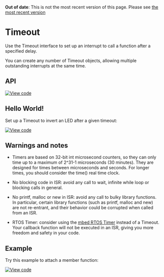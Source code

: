 <span class="warnings">**Out of date**: This is not the most recent version of this page. Please see [the most recent version](https://os.mbed.com/docs/latest/reference/timeout.html)</span>
# Timeout

Use the Timeout interface to set up an interrupt to call a function after a specified delay.

You can create any number of Timeout objects, allowing multiple outstanding interrupts at the same time.

## API

[![View code](https://www.mbed.com/embed/?type=library)](https://docs.mbed.com/docs/mbed-os-api/en/mbed-os-5.5/api/classmbed_1_1Timeout.html) 

## Hello World!

Set up a Timeout to invert an LED after a given timeout:

[![View code](https://www.mbed.com/embed/?url=https://developer.mbed.org/teams/mbed_example/code/Timeout_HelloWorld/)](https://developer.mbed.org/teams/mbed_example/code/Timeout_HelloWorld/file/46d33a0cb1b1/main.cpp) 

## Warnings and notes

* Timers are based on 32-bit int microsecond counters, so they can only time up to a maximum of 2^31-1 microseconds (30 minutes). They are designed for times between microseconds and seconds. For longer times, you should consider the time() real time clock. 

* No blocking code in ISR: avoid any call to wait, infinite while loop or blocking calls in general. 

* No printf, malloc or new in ISR: avoid any call to bulky library functions. In particular, certain library functions (such as printf, malloc and new) are not re-entrant, and their behavior could be corrupted when called from an ISR. 

* RTOS Timer: consider using the [mbed RTOS Timer](https://developer.mbed.org/handbook/RTOS) instead of a Timeout. Your callback function will not be executed in an ISR, giving you more freedom and safety in your code.

## Example

Try this example to attach a member function:

[![View code](https://www.mbed.com/embed/?url=https://developer.mbed.org/teams/mbed_example/code/Timeout_Example/)](https://developer.mbed.org/teams/mbed_example/code/Timeout_Example/file/00cc01bd2e75/main.cpp) 
